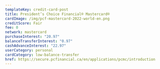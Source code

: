 ```yaml
---
templateKey: credit-card-post
title: President’s Choice Financial® Mastercard®
cardImage: /img/pcf-mastercard-2022-world-en.png
creditScore: Fair
fee: 0
network: mastercard
purchaseInterest: "20.97"
balanceTransferInterest: "0.97"
cashAdvanceInterest: "22.97"
userCategory: personal
cardCategory: low-balance-transfer
href: https://secure.pcfinancial.ca/en/applications/pcmc/introduction
---
```

